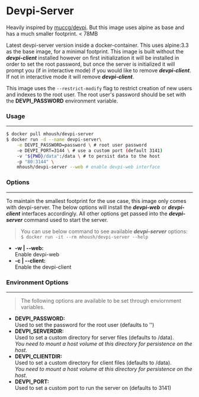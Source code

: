 Devpi-Server
===========

Heavily inspired by [muccg/devpi](https://github.com/muccg/docker-devpi).  But this image uses
alpine as base and has a much smaller footprint. < 78MB

Latest devpi-server version inside a docker-container.  This uses alpine:3.3 as the 
base image, for a minimal footprint.  This image is built without the ***devpi-client*** 
installed however on first initialization it will be installed  in order to set the root 
password, but once the server is initialized it will prompt you (if in interactive mode) if you 
would like to remove ***devpi-client***. If not in interactive mode it will remove 
***devpi-client***.  

This image uses the `--restrict-modify` flag to restrict creation of new users and indexes 
to the root user. The root user's password should be set with the **DEVPI_PASSWORD**
environment variable.

### Usage
---------

```bash
$ docker pull mhoush/devpi-server
$ docker run -d --name devpi-server\
    -e DEVPI_PASSWORD=password \ # root user password
    -e DEVPI_PORT=3144 \ # use a custom port (default 3141)
    -v "${PWD}/data":/data \ # to persist data to the host
    -p "80:3144" \
    mhoush/devpi-server --web # enable devpi-web interface
```

### Options
----------

To maintain the smallest footprint for the use case, this image only comes with devpi-server.
The below options will install the ***devpi-web*** or ***devpi-client*** interfaces 
accordingly. All other options get passed into the ***devpi-server*** command used to start
    the server.  

>You can use below command to see available ***devpi-server*** options:  
>`$ docker run -it --rm mhoush/devpi-server --help`
 
* **-w | --web:**  
    Enable devpi-web
* **-c | --client:**  
    Enable the devpi-client

### Environment Options
-----------------------

>The following options are available to be set through enviornment variables.

* **DEVPI_PASSWORD:**  
    Used to set the password for the root user (defaults to '')
* **DEVPI_SERVERDIR:**  
    Used to set a custom directory for server files (defaults to /data).  
    *You need to mount a host volume at this directory for persistence on the host.*
* **DEVPI_CLIENTDIR:**  
    Used to set a custom directory for client files (defaults to /data).  
    *You need to  mount a host volume at this directory for persistence on the host.*
* **DEVPI_PORT:**  
    Used to set a custom port to run the server on (defaults to 3141)
